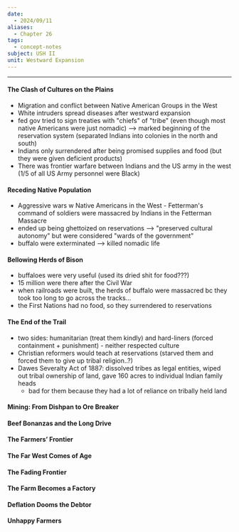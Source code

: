 ```yaml
---
date:
  - 2024/09/11
aliases:
  - Chapter 26
tags:
  - concept-notes
subject: USH II
unit: Westward Expansion
---
```

--------

#### The Clash of Cultures on the Plains
* Migration and conflict between Native American Groups in the West
* White intruders spread diseases after westward expansion
* fed gov tried to sign treaties with "chiefs" of "tribe" (even though most native Americans were just nomadic) --> marked beginning of the reservation system (separated Indians into colonies in the north and south)
* Indians only surrendered after being promised supplies and food (but they were given deficient products)
* There was frontier warfare between Indians and the US army in the west (1/5 of all US Army personnel were Black)

#### Receding Native Population
* Aggressive wars w Native Americans in the West - Fetterman's command of soldiers were massacred by Indians in the Fetterman Massacre
* ended up being ghettoized on reservations --> "preserved cultural autonomy" but were considered "wards of the government"
* buffalo were exterminated --> killed nomadic life

#### Bellowing Herds of Bison
* buffaloes were very useful (used its dried shit for food???)
* 15 million were there after the Civil War
* when railroads were built, the herds of buffalo were massacred bc they took too long to go across the tracks...
* the First Nations had no food, so they surrendered to reservations

#### The End of the Trail
* two sides: humanitarian (treat them kindly) and hard-liners (forced containment + punishment) - neither respected culture
* Christian reformers would teach at reservations (starved them and forced them to give up tribal religion..?)
* Dawes Severalty Act of 1887: dissolved tribes as legal entities, wiped out tribal ownership of land, gave 160 acres to individual Indian family heads
	* bad for them because they had a lot of reliance on tribally held land

#### Mining: From Dishpan to Ore Breaker


#### Beef Bonanzas and the Long Drive


#### The Farmers’ Frontier


#### The Far West Comes of Age


#### The Fading Frontier


#### The Farm Becomes a Factory


#### Deflation Dooms the Debtor


#### Unhappy Farmers

